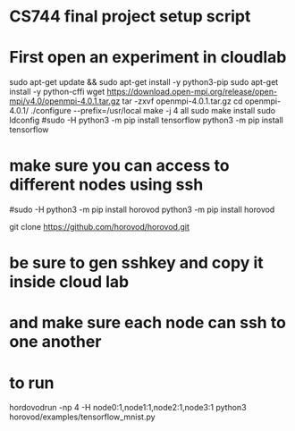 # CS744 final project setup script

# First open an experiment in cloudlab

sudo apt-get update && sudo apt-get install -y python3-pip
sudo apt-get install -y python-cffi
wget https://download.open-mpi.org/release/open-mpi/v4.0/openmpi-4.0.1.tar.gz
tar -zxvf openmpi-4.0.1.tar.gz
cd openmpi-4.0.1/
./configure --prefix=/usr/local
make -j 4 all 
sudo make install
sudo ldconfig
#sudo -H python3 -m pip install tensorflow
python3 -m pip install tensorflow

# make sure you can access to different nodes using ssh

#sudo -H python3 -m pip install horovod
python3 -m pip install horovod

git clone https://github.com/horovod/horovod.git

# be sure to gen sshkey and copy it inside cloud lab
# and make sure each node can ssh to one another

# to run
hordovodrun -np 4 -H node0:1,node1:1,node2:1,node3:1 python3 horovod/examples/tensorflow_mnist.py

